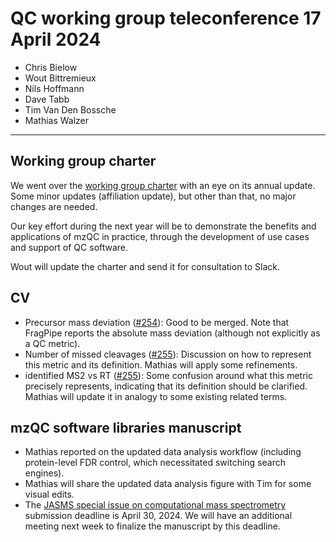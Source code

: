 # QC working group teleconference 17 April 2024

- Chris Bielow
- Wout Bittremieux
- Nils Hoffmann
- Dave Tabb
- Tim Van Den Bossche
- Mathias Walzer

---

## Working group charter

We went over the [working group charter](https://www.psidev.info/quality-control-working-group-charter) with an eye on its annual update. Some minor updates (affiliation update), but other than that, no major changes are needed.

Our key effort during the next year will be to demonstrate the benefits and applications of mzQC in practice, through the development of use cases and support of QC software.

Wout will update the charter and send it for consultation to Slack.

## CV

- Precursor mass deviation ([#254](https://github.com/HUPO-PSI/psi-ms-CV/pull/254)): Good to be merged. Note that FragPipe reports the absolute mass deviation (although not explicitly as a QC metric).
- Number of missed cleavages ([#255](https://github.com/HUPO-PSI/psi-ms-CV/pull/255)): Discussion on how to represent this metric and its definition. Mathias will apply some refinements.
- identified MS2 vs RT ([#255](https://github.com/HUPO-PSI/psi-ms-CV/pull/255)): Some confusion around what this metric precisely represents, indicating that its definition should be clarified. Mathias will update it in analogy to some existing related terms.

## mzQC software libraries manuscript

- Mathias reported on the updated data analysis workflow (including protein-level FDR control, which necessitated switching search engines).
- Mathias will share the updated data analysis figure with Tim for some visual edits.
- The [JASMS special issue on computational mass spectrometry](https://axial.acs.org/analytical-chemistry/jasms-call-for-papers-special-issue-on-computational-mass-spectrometry) submission deadline is April 30, 2024. We will have an additional meeting next week to finalize the manuscript by this deadline.
